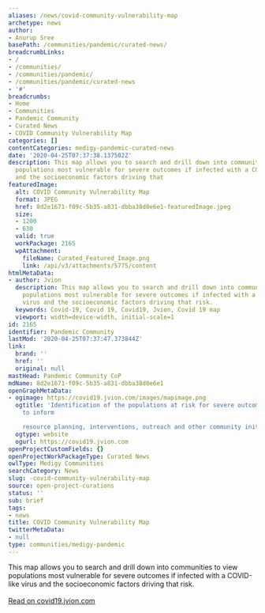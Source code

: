 ```yaml
---
aliases: /news/covid-community-vulnerability-map
archetype: news
author:
- Anurup Sree
basePath: /communities/pandemic/curated-news/
breadcrumbLinks:
- /
- /communities/
- /communities/pandemic/
- /communities/pandemic/curated-news
- '#'
breadcrumbs:
- Home
- Communities
- Pandemic Community
- Curated News
- COVID Community Vulnerability Map
categories: []
contentCategories: medigy-pandemic-curated-news
date: '2020-04-25T07:37:38.137502Z'
description: This map allows you to search and drill down into communities to view
  populations most vulnerable for severe outcomes if infected with a COVID-like virus
  and the socioeconomic factors driving that
featuredImage:
  alt: COVID Community Vulnerability Map
  format: JPEG
  href: 8d2e1671-f09c-5b35-a831-dbba38d0e6e1-featuredImage.jpeg
  size:
  - 1200
  - 630
  valid: true
  workPackage: 2165
  wpAttachment:
    fileName: Curated_Featured_Image.png
    link: /api/v3/attachments/5775/content
htmlMetaData:
- author: Jvion
  description: This map allows you to search and drill down into communities to view
    populations most vulnerable for severe outcomes if infected with a COVID-like
    virus and the socioeconomic factors driving that risk.
  keywords: Covid-19, Covid 19, Covid19, Jvion, Covid 19 map
  viewport: width=device-width, initial-scale=1
id: 2165
identifier: Pandemic Community
lastMod: '2020-04-25T07:37:47.373844Z'
link:
  brand: ''
  href: ''
  original: null
mastHead: Pandemic Community CoP
mdName: 8d2e1671-f09c-5b35-a831-dbba38d0e6e1
openGraphMetaData:
- ogimage: https://covid19.jvion.com/images/mapimage.png
  ogtitle: 'Identification of the populations at risk for severe outcomes once infected
    to inform

    resource planning, interventions, outreach and other community initiatives.'
  ogtype: website
  ogurl: https://covid19.jvion.com
openProjectCustomFields: {}
openProjectWorkPackageType: Curated News
owlType: Medigy Communities
searchCategory: News
slug: -covid-community-vulnerability-map
source: open-project-curations
status: ''
sub: brief
tags:
- news
title: COVID Community Vulnerability Map
twitterMetaData:
- null
type: communities/medigy-pandemic
---
```


This map allows you to search and drill down into communities to view populations most vulnerable for severe outcomes if infected with a COVID-like virus and the socioeconomic factors driving that risk.<br><br><a target="_blank" href=https://covid19.jvion.com/>Read on covid19.jvion.com</a>
